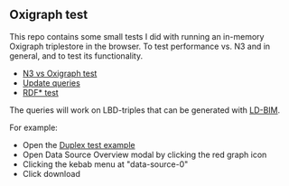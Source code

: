 ## Oxigraph test

This repo contains some small tests I did with running an in-memory Oxigraph triplestore in the browser. To test performance vs. N3 and in general, and to test its functionality.

* [N3 vs Oxigraph test](https://madsholten.github.io/oxigraph-test/tests/n3_vs_oxigraph)
* [Update queries](https://madsholten.github.io/oxigraph-test/tests/oxigraph_update)
* [RDF* test](https://madsholten.github.io/oxigraph-test/tests/oxigraph_rdfstar)

The queries will work on LBD-triples that can be generated with [LD-BIM](https://ld-bim.web.app/).

For example:
* Open the [Duplex test example](https://ld-bim.web.app/?duplex=true) 
* Open Data Source Overview modal by clicking the red graph icon 
* Clicking the kebab menu at "data-source-0"
* Click download
